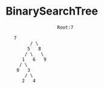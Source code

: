 # BinarySearchTree
                       Root:7
```
   7
         / \
        5   8
       / \   \
      1   6   9
     / \
    0   3
       / \
      2   4
````